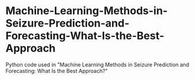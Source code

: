 # Machine-Learning-Methods-in-Seizure-Prediction-and-Forecasting-What-Is-the-Best-Approach
Python code used in "Machine Learning Methods in Seizure Prediction and Forecasting: What Is the Best Approach?"
